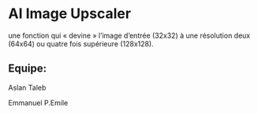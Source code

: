 # AI Image Upscaler

une fonction qui « devine » l’image d’entrée (32x32) à une
résolution deux (64x64) ou quatre fois supérieure (128x128).

## Equipe:
Aslan Taleb

Emmanuel P.Emile


